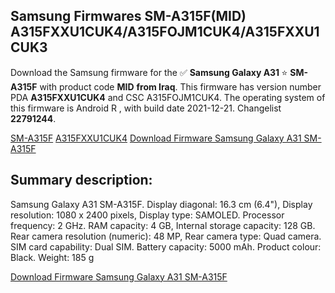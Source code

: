 <h2>Samsung Firmwares SM-A315F(MID) A315FXXU1CUK4/A315FOJM1CUK4/A315FXXU1CUK3</h2>
Download the Samsung firmware for the ✅ <strong>Samsung Galaxy A31 </strong> ⭐ <strong>SM-A315F</strong> with product code <strong>MID</strong> <strong> from Iraq</strong>. This firmware has version number PDA <strong>A315FXXU1CUK4</strong> and CSC A315FOJM1CUK4. The operating system of this firmware is Android R , with build date 2021-12-21. Changelist <strong>22791244</strong>.

[SM-A315F](https://samfirm.shop/samsung/model/SM-A315F)
[A315FXXU1CUK4](https://samfirm.shop/samsung/pda/A315FXXU1CUK4)
[Download Firmware Samsung Galaxy A31 SM-A315F](https://samfirm.shop/samsung/firmware/484013)
<h2>Summary description:</h2>
<p>Samsung Galaxy A31 SM-A315F. Display diagonal: 16.3 cm (6.4"), Display resolution: 1080 x 2400 pixels, Display type: SAMOLED. Processor frequency: 2 GHz. RAM capacity: 4 GB, Internal storage capacity: 128 GB. Rear camera resolution (numeric): 48 MP, Rear camera type: Quad camera. SIM card capability: Dual SIM. Battery capacity: 5000 mAh. Product colour: Black. Weight: 185 g</p>


[Download Firmware Samsung Galaxy A31 SM-A315F](https://samfirm.shop/samsung/firmware/484013)
